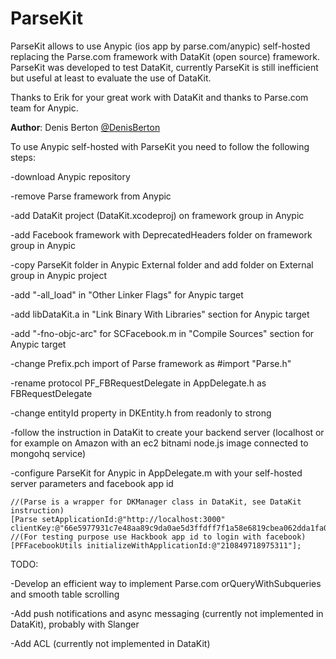 ParseKit
========

ParseKit allows to use Anypic (ios app by parse.com/anypic) self-hosted replacing the Parse.com framework with DataKit (open source) framework.
ParseKit was developed to test DataKit, currently ParseKit is still inefficient but useful at least to evaluate the use of DataKit.

Thanks to Erik for your great work with DataKit and thanks to Parse.com team for Anypic.

**Author**: Denis Berton [@DenisBerton](https://twitter.com/DenisBerton)

To use Anypic self-hosted with ParseKit you need to follow the following steps:

-download Anypic repository

-remove Parse framework from Anypic

-add DataKit project (DataKit.xcodeproj) on framework group in Anypic

-add Facebook framework with DeprecatedHeaders folder on framework group in Anypic

-copy ParseKit folder in Anypic External folder and add folder on External group in Anypic project

-add "-all_load" in "Other Linker Flags" for Anypic target

-add libDataKit.a in "Link Binary With Libraries" section for Anypic target

-add "-fno-objc-arc" for SCFacebook.m in "Compile Sources" section for Anypic target

-change Prefix.pch import of Parse framework as #import "Parse.h"

-rename protocol PF_FBRequestDelegate in AppDelegate.h as FBRequestDelegate

-change entityId property in DKEntity.h from readonly to strong

-follow the instruction in DataKit to create your backend server (localhost or for example on Amazon with an ec2 bitnami node.js image connected to mongohq service)

-configure ParseKit for Anypic in AppDelegate.m with your self-hosted server parameters and facebook app id 

    //(Parse is a wrapper for DKManager class in DataKit, see DataKit instruction)
    [Parse setApplicationId:@"http://localhost:3000" clientKey:@"66e5977931c7e48aa89c9da0ae5d3ffdff7f1a58e6819cbea062dda1fa050296"];    
    //(For testing purpose use Hackbook app id to login with facebook)
    [PFFacebookUtils initializeWithApplicationId:@"210849718975311"];
    
    
    


TODO:

-Develop an efficient way to implement Parse.com orQueryWithSubqueries and smooth table scrolling 

-Add push notifications and async messaging (currently not implemented in DataKit), probably with Slanger

-Add ACL (currently not implemented in DataKit)


